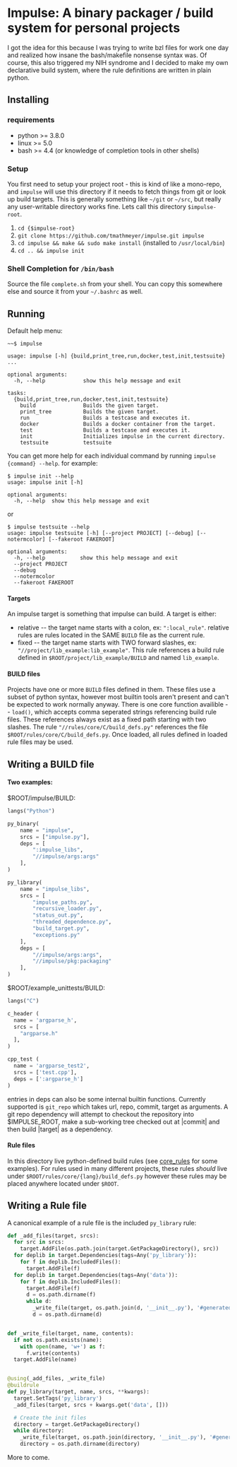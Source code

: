 #  Impulse: A binary packager / build system for personal projects

I got the idea for this because I was trying to write bzl files for work one day
and realized how insane the bash/makefile nonsense syntax was. Of course, this
also triggered my NIH syndrome and I decided to make my own declarative build
system, where the rule definitions are written in plain python.

## Installing
### requirements
 - python >= 3.8.0
 - linux >= 5.0
 - bash >= 4.4 (or knowledge of completion tools in other shells)

### Setup
You first need to setup your project root - this is kind of like a mono-repo,
and ```impulse``` will use this directory if it needs to fetch things from git
or look up build targets. This is generally something like ```~/git``` or
```~/src```, but really any user-writable directory works fine. Lets call this
directory ```$impulse-root```.
 1. ```cd {$impulse-root}```
 2. ```git clone https://github.com/tmathmeyer/impulse.git impulse```
 3. ```cd impulse && make && sudo make install``` (installed to ```/usr/local/bin```)
 4. ```cd .. && impulse init```

### Shell Completion for ```/bin/bash```
Source the file ```complete.sh``` from your shell. You can copy this somewhere
else and source it from your ```~/.bashrc``` as well.

## Running
Default help menu:
```
~~$ impulse

usage: impulse [-h] {build,print_tree,run,docker,test,init,testsuite} ...

optional arguments:
  -h, --help            show this help message and exit

tasks:
  {build,print_tree,run,docker,test,init,testsuite}
    build               Builds the given target.
    print_tree          Builds the given target.
    run                 Builds a testcase and executes it.
    docker              Builds a docker container from the target.
    test                Builds a testcase and executes it.
    init                Initializes impulse in the current directory.
    testsuite           testsuite
```

You can get more help for each individual command by running
```impulse {command} --help```. for example:
```
$ impulse init --help
usage: impulse init [-h]

optional arguments:
  -h, --help  show this help message and exit
```
or
```
$ impulse testsuite --help
usage: impulse testsuite [-h] [--project PROJECT] [--debug] [--notermcolor] [--fakeroot FAKEROOT]

optional arguments:
  -h, --help           show this help message and exit
  --project PROJECT
  --debug
  --notermcolor
  --fakeroot FAKEROOT
```

#### Targets
An impulse target is something that impulse can build. A target is either:
* relative -- the target name starts with a colon, ex: ```":local_rule"```. relative rules are rules located in the SAME ```BUILD``` file as the current rule.
* fixed -- the target name starts with TWO forward slashes, ex: ```"//project/lib_example:lib_example"```. This rule references a build rule defined in ```$ROOT/project/lib_example/BUILD``` and named ```lib_example```.

#### BUILD files
Projects have one or more ```BUILD``` files defined in them. These files use a subset of python syntax, however most builtin tools aren't present and can't be expected to work normally anyway. There is one core function availible -- ```load()```, which accepts comma seperated strings referencing build rule files. These references always exist as a fixed path starting with two slashes. The rule ```"//rules/core/C/build_defs.py"``` references the file ```$ROOT/rules/core/C/build_defs.py```. Once loaded, all rules defined in loaded rule files may be used.

## Writing a BUILD file
#### Two examples:
$ROOT/impulse/BUILD:
```python
langs("Python")

py_binary(
    name = "impulse",
    srcs = ["impulse.py"],
    deps = [
        ":impulse_libs",
        "//impulse/args:args"
    ],
)

py_library(
    name = "impulse_libs",
    srcs = [
        "impulse_paths.py",
        "recursive_loader.py",
        "status_out.py",
        "threaded_dependence.py",
        "build_target.py",
        "exceptions.py"
    ],
    deps = [
        "//impulse/args:args",
        "//impulse/pkg:packaging"
    ],
)

```

$ROOT/example_unittests/BUILD:
```python
langs("C")

c_header (
  name = 'argparse_h',
  srcs = [
    "argparse.h"
  ],
)

cpp_test (
  name = 'argparse_test2',
  srcs = ['test.cpp'],
  deps = [':argparse_h']
)
```

entries in deps can also be some internal builtin functions. Currently supported is ```git_repo```
which takes url, repo, commit, target as arguments. A git repo dependency will attempt to checkout
the repository into $IMPULSE_ROOT, make a sub-working tree checked out at |commit| and then
build |target| as a dependency.

#### Rule files
In this directory live python-defined build rules (see [core_rules](CORE) for some examples). For rules used in many different projects, these rules _should_ live under ```$ROOT/rules/core/{lang}/build_defs.py``` however these rules may be placed anywhere located under ```$ROOT```.

## Writing a Rule file
A canonical example of a rule file is the included ```py_library``` rule:
```python
def _add_files(target, srcs):
  for src in srcs:
    target.AddFile(os.path.join(target.GetPackageDirectory(), src))
  for deplib in target.Dependencies(tags=Any('py_library')):
    for f in deplib.IncludedFiles():
      target.AddFile(f)
  for deplib in target.Dependencies(tags=Any('data')):
    for f in deplib.IncludedFiles():
      target.AddFile(f)
      d = os.path.dirname(f)
      while d:
        _write_file(target, os.path.join(d, '__init__.py'), '#generated')
        d = os.path.dirname(d)


def _write_file(target, name, contents):
  if not os.path.exists(name):
    with open(name, 'w+') as f:
      f.write(contents)
  target.AddFile(name)


@using(_add_files, _write_file)
@buildrule
def py_library(target, name, srcs, **kwargs):
  target.SetTags('py_library')
  _add_files(target, srcs + kwargs.get('data', []))

  # Create the init files
  directory = target.GetPackageDirectory()
  while directory:
    _write_file(target, os.path.join(directory, '__init__.py'), '#generated')
    directory = os.path.dirname(directory)
```

More to come.
